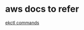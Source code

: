 # aws docs to refer

[ekctl commands](https://docs.aws.amazon.com/eks/latest/userguide/create-cluster.html)
